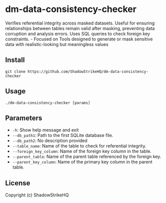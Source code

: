 # dm-data-consistency-checker
Verifies referential integrity across masked datasets. Useful for ensuring relationships between tables remain valid after masking, preventing data corruption and analysis errors. Uses SQL queries to check foreign key constraints. - Focused on Tools designed to generate or mask sensitive data with realistic-looking but meaningless values

## Install
`git clone https://github.com/ShadowStrikeHQ/dm-data-consistency-checker`

## Usage
`./dm-data-consistency-checker [params]`

## Parameters
- `-h`: Show help message and exit
- `--db_path1`: Path to the first SQLite database file.
- `--db_path2`: No description provided
- `--table_name`: Name of the table to check for referential integrity.
- `--foreign_key_column`: Name of the foreign key column in the table.
- `--parent_table`: Name of the parent table referenced by the foreign key.
- `--parent_key_column`: Name of the primary key column in the parent table.

## License
Copyright (c) ShadowStrikeHQ

